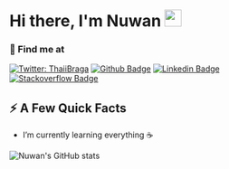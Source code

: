<h1> Hi there, I'm Nuwan <img src="https://emojis.slackmojis.com/emojis/images/1660415347/60611/waving-hand.gif?1660415347" height="30px">
 </h1>

### 👻 Find me at

[![Twitter: ThaiiBraga](https://img.shields.io/twitter/follow/iamnwn?style=social)](https://twitter.com/iamnwn)
[![Github Badge](http://img.shields.io/badge/-Github-black?style=flat-square&logo=github&link=https://github.com/iamnwn/)](https://github.com/iamnwn/)
[![Linkedin Badge](https://img.shields.io/badge/-LinkedIn-blue?style=flat-square&logo=Linkedin&logoColor=white&link=https://www.linkedin.com/in/iamnwn/)](https://www.linkedin.com/in/iamnwn)
[![Stackoverflow Badge](https://img.shields.io/badge/-Stack%20overflow-FE7A16?style=flat-square&logo=stack-overflow&logoColor=white&link=https://stackoverflow.com/users/16582591/iamnwn)](https://stackoverflow.com/users/16582591/iamnwn)

## ⚡️ A Few Quick Facts

- I’m currently learning everything ☕

![Nuwan's GitHub stats](https://github-readme-stats.vercel.app/api?username=iamnwn&show_icons=true&theme=transparent&hide_border=true)
